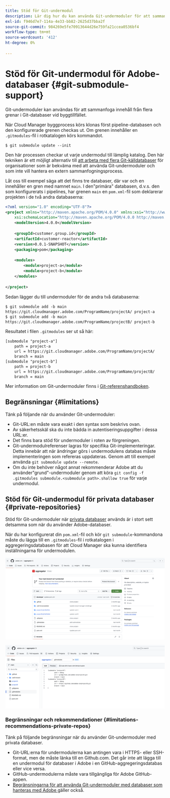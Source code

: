 ```yaml
---
title: Stöd för Git-undermodul
description: Lär dig hur du kan använda Git-undermoduler för att sammanfoga innehåll från flera grenar i Git-databaser vid byggtillfället.
exl-id: f946d7e7-114a-4e33-bb82-2625d37bba2f
source-git-commit: 984269e5fe70913644d26e759fa21ccea0536bf4
workflow-type: tm+mt
source-wordcount: '412'
ht-degree: 0%

---
```


# Stöd för Git-undermodul för Adobe-databaser {#git-submodule-support}

Git-undermoduler kan användas för att sammanfoga innehåll från flera grenar i Git-databaser vid byggtillfället.

När Cloud Manager byggprocess körs klonas först pipeline-databasen och den konfigurerade grenen checkas ut. Om grenen innehåller en `.gitmodules`-fil i rotkatalogen körs kommandot.

```
$ git submodule update --init
```

Den här processen checkar ut varje undermodul till lämplig katalog. Den här tekniken är ett möjligt alternativ till [att arbeta med flera Git-källdatabaser](/help/managing-code/multiple-git-repos.md) för organisationer som är bekväma med att använda Git-undermoduler och som inte vill hantera en extern sammanfogningsprocess.

Låt oss till exempel säga att det finns tre databaser, där var och en innehåller en gren med namnet `main`. I den&quot;primära&quot; databasen, d.v.s. den som konfigurerats i pipelines, har grenen `main` en `pom.xml`-fil som deklarerar projekten i de två andra databaserna:

```xml
<?xml version="1.0" encoding="UTF-8"?>
<project xmlns="http://maven.apache.org/POM/4.0.0" xmlns:xsi="http://www.w3.org/2001/XMLSchema-instance"
    xsi:schemaLocation="http://maven.apache.org/POM/4.0.0 http://maven.apache.org/maven-v4_0_0.xsd">
    <modelVersion>4.0.0</modelVersion>
   
    <groupId>customer.group.id</groupId>
    <artifactId>customer-reactor</artifactId>
    <version>0.0.1-SNAPSHOT</version>
    <packaging>pom</packaging>
   
    <modules>
        <module>project-a</module>
        <module>project-b</module>
    </modules>
   
</project>
```

Sedan lägger du till undermoduler för de andra två databaserna:

```shell
$ git submodule add -b main https://git.cloudmanager.adobe.com/ProgramName/projectA/ project-a
$ git submodule add -b main https://git.cloudmanager.adobe.com/ProgramName/projectB/ project-b
```

Resultatet i filen `.gitmodules` ser ut så här:

```text
[submodule "project-a"]
    path = project-a
    url = https://git.cloudmanager.adobe.com/ProgramName/projectA/
    branch = main
[submodule "project-b"]
    path = project-b
    url = https://git.cloudmanager.adobe.com/ProgramName/projectB/
    branch = main
```

Mer information om Git-undermoduler finns i [Git-referenshandboken](https://git-scm.com/book/en/v2/Git-Tools-Submodules).

## Begränsningar {#limitations}

Tänk på följande när du använder Git-undermoduler:

* Git-URL:en måste vara exakt i den syntax som beskrivs ovan.
* Av säkerhetsskäl ska du inte bädda in autentiseringsuppgifter i dessa URL:er.
* Det finns bara stöd för undermoduler i roten av förgreningen.
* Git-undermodulreferenser lagras för specifika Git-implementeringar. Detta innebär att när ändringar görs i undermodulens databas måste implementeringen som refereras uppdateras. Genom att till exempel använda `git submodule update --remote`.
* Om du inte behöver något annat rekommenderar Adobe att du använder&quot;grund&quot;-undermoduler genom att köra `git config -f .gitmodules submodule.<submodule path>.shallow true` för varje undermodul.


## Stöd för Git-undermodul för privata databaser {#private-repositories}

Stöd för Git-undermoduler när [privata databaser](private-repositories.md) används är i stort sett detsamma som när du använder Adobe-databaser.

När du har konfigurerat din `pom.xml`-fil och kör `git submodule`-kommandona måste du lägga till en `.gitmodules`-fil i rotkatalogen i aggregeringsdatabasen för att Cloud Manager ska kunna identifiera inställningarna för undermodulen.

![.gitmodules-fil](assets/gitmodules.png)

![Aggregator](assets/aggregator.png)

### Begränsningar och rekommendationer {#limitations-recommendations-private-repos}

Tänk på följande begränsningar när du använder Git-undermoduler med privata databaser.

* Git-URL:erna för undermodulerna kan antingen vara i HTTPS- eller SSH-format, men de måste länka till en Github.com. Det går inte att lägga till en undermodul för databaser i Adobe i en GitHub-aggregeringsdatabas eller vice versa.
* GitHub-undermodulerna måste vara tillgängliga för Adobe GitHub-appen.
* [Begränsningarna för att använda Git-undermoduler med databaser som hanteras med Adobe ](#limitations-recommendations) gäller också.
